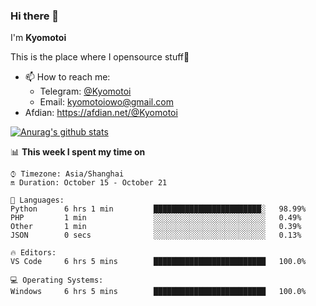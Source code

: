 ### Hi there 👋

I'm **Kyomotoi**

This is the place where I opensource stuff🤺

- 📫 How to reach me: 
    - Telegram: [@Kyomotoi](https://t.me/Kyomotoi)
    - Email: <kyomotoiowo@gmail.com>
- Afdian: <https://afdian.net/@Kyomotoi>

[![Anurag's github stats](https://github-readme-stats.vercel.app/api?username=kyomotoi)](https://github.com/anuraghazra/github-readme-stats)

📊 **This week I spent my time on**
<!--START_SECTION:waka-->
```text
⌚︎ Timezone: Asia/Shanghai
🔛 Duration: October 15 - October 21

💬 Languages: 
Python      6 hrs 1 min         ████████████████████████░   98.99% 
PHP         1 min               ░░░░░░░░░░░░░░░░░░░░░░░░░   0.49% 
Other       1 min               ░░░░░░░░░░░░░░░░░░░░░░░░░   0.39% 
JSON        0 secs              ░░░░░░░░░░░░░░░░░░░░░░░░░   0.13%

🔥 Editors: 
VS Code     6 hrs 5 mins        █████████████████████████   100.0%

💻 Operating Systems: 
Windows     6 hrs 5 mins        █████████████████████████   100.0%
```
<!--END_SECTION:waka-->
